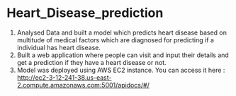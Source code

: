 # Heart_Disease_prediction
1. Analysed Data and built a model which predicts heart disease based on multitude of medical factors which are diagnosed for predicting if a individual has heart      disease. 
2. Built a web application where people can visit and input their details and get a prediction if they have a heart disease or not.
3. Model was deployed using AWS EC2 instance.
You can access it here : http://ec2-3-12-241-38.us-east-2.compute.amazonaws.com:5001/apidocs/#/
